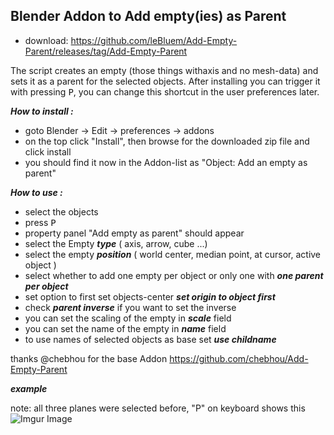 ## Blender Addon to Add empty(ies) as Parent
 - download: https://github.com/leBluem/Add-Empty-Parent/releases/tag/Add-Empty-Parent

The script creates an empty (those things withaxis and no mesh-data) and sets it as a parent for the selected objects. After installing you can trigger it with pressing <kbd>P</kbd>, you can change this shortcut in the user preferences later.

***How to install :***
 - goto Blender -> Edit -> preferences -> addons
 - on the top click "Install", then browse for the downloaded zip file and click install
 - you should find it now in the Addon-list as 
   "Object: Add an empty as parent"

***How to use :***

 - select the objects
 - press <kbd>P</kbd>
 - property panel "Add empty as parent" should appear
 - select the Empty ***type*** ( axis, arrow, cube ...)
 - select the empty ***position*** ( world center, median point, at cursor, active object )
 - select whether to add one empty per object or only one with ***one parent per object***
 - set option to first set objects-center ***set origin to object first***
 - check ***parent inverse*** if you want to set the inverse
 - you can set the scaling of the empty in ***scale*** field
 - you can set the name of the empty in ***name*** field
 - to use names of selected objects as base set ***use childname***

thanks @chebhou for the base Addon https://github.com/chebhou/Add-Empty-Parent

***example***

note: all three planes were selected before, "P" on keyboard shows this
![Imgur Image](https://i.imgur.com/Q0b5HiX.jpg)
